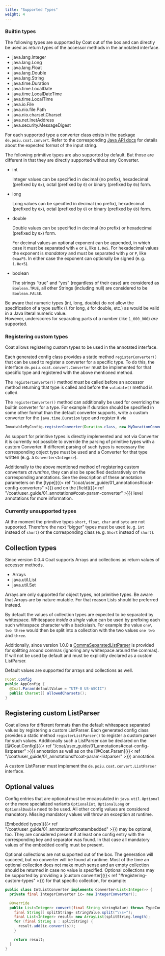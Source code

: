 ```yaml
---
title: "Supported Types"
weight: 4
---
```


### Builtin types

The following types are supported by Coat out of the box and can directly
be used as return types of the accessor methods in the annotated interface.

  * java.lang.Integer
  * java.lang.Long
  * java.lang.Float
  * java.lang.Double
  * java.lang.String
  * java.time.Duration
  * java.time.LocalDate
  * java.time.LocalDateTime
  * java.time.LocalTime
  * java.io.File
  * java.nio.file.Path
  * java.nio.charset.Charset
  * java.net.InetAddress
  * java.security.MessageDigest

For each supported type a converter class exists in the package
`de.poiu.coat.convert`. Refer to the corresponding 
[Java API docs](https://javadoc.io/doc/de.poiu.coat/coat-runtime/latest/de/poiu/coat/convert/package-summary.html)
for details about the expected format of the input string.

The following primitive types are also supported by default. But those are
different in that they are directly supported without any Converter.

  * int

    Integer values can be specified in decimal (no prefix), hexadecimal
    (prefixed by `0x`), octal (prefixed by `0`) or binary (prefixed by
    `0b`) form. 

  * long

    Long values can be specified in decimal (no prefix), hexadecimal
    (prefixed by `0x`), octal (prefixed by `0`) or binary (prefixed by
    `0b`) form. 

  * double

    Double values can be specified in decimal (no prefix) or hexadecimal
    (prefixed by `0x`) form. 

    For decimal values an optional exponent can be appended, in which case it must be separated with `e` or `E`,
    like `1.0e5`. For hexadecimal values the exponent is _mandatory_ and must be separated with `p` or `P`, like `0xaaP5`.
    In either case the exponent can optionally be signed (e. g. `1.0e+5`).


  * boolean

    The strings “true" and “yes” (regardless of their case) are considered
    as `Boolean.TRUE`, all other Strings (including null) are considered to
    be `Boolean.FALSE`.

Be aware that numeric types (int, long, double) do _not_ allow the
specification of a type suffix (`l` for long, `d` for double, etc.) as
would be valid in a Java literal numeric value.  
However, underscores for separating parts of a number (like `1_000_000`) _are_
supported.


### Registering custom types

Coat allows registering custom types to be used in the annotated interface.

Each generated config class provides a static method `registerConverter()`
that can be used to register a converter for a specific type. To do this,
the interface `de.poiu.coat.convert.Converter` must be implemented for that
specific type and registered with the above mentioned method.

The `registerConverter()` method _must_ be called before an accessor method
returning that type is called and before the `validate()` method is called.

The `registerConverter()` method can additionally be used for overriding
the builtin converter for a type. For example if duration should be
specified in some other format than the default converter supports, write a
custom converter for the `java.time.Duration` type and register it via

```java
ImmutableMyConfig.registerConverter(Duration.class, new MyDurationConverter());
```

As support for primitive types is directly implemented and not via
Converter it is currently not possible to override the parsing of primitive
types with a custom Converter. If different parsing of such types is
necessary the corresponding object type must be used and a Converter for
that type written (e. g. a `Converter<Integer>`).

Additionally to the above mentioned method of registering custom converters _at runtime_, they can also be specified declaratively on the corresponding annotations. See the description of these annotation parameters on the [type]({{< ref "/coat/user_guide/01_annotations#coat-config-converters" >}}) and on the [field]({{< ref "/coat/user_guide/01_annotations#coat-param-converter" >}}) level annotations for more information.

### Currently unsupported types

At the moment the primitive types `short`, `float`, `char` and `byte`
are not supported. Therefore the next “bigger” types must be used (e. g.
`int` instead of `short`) or the corresponding class (e. g. `Short` instead
of `short`).

## Collection types

Since version 0.0.4 Coat supports Arrays and collections as return values of accessor methods.

- Arrays
- java.util.List
- java.util.Set

Arrays are only supported for object types, not primitive types. Be aware that Arrays are by nature mutable. For that reason Lists should be preferred instead.

By default the values of collection types are expected to be separated by whitespace. Whitespace _inside a single_ value can be used by prefixing each such whitespace character with a backslash. For example the value `one\ two three` would then be split into a collection with the two values `one two` and `three`.

Additionally, since version 1.0.0 a [CommaSeparatedListParser](https://javadoc.io/doc/de.poiu.coat/coat-runtime/latest/de/poiu/coat/convert/CommaSeparatedListParser.html) is provided for splitting around commas (ignoring any whitespace around the commas). If will not be used by default and must be explicitly declared as a custom ListParser.

Default values are supported for arrays and collections as well.

```java
@Coat.Config
public AppConfig {
  @Coat.Param(defaultValue = "UTF-8 US-ASCII")
  public Charset[] allowedCharsets();
}
```

## Registering custom ListParser

Coat allows for different formats than the default whitespace separated values by registering a custom ListParser.
Each generated config class provides a static method `registerListParser()` to register a custom parser for such values. Additionally such a ListParser can be declared on the [@Coat.Config]({{< ref "/coat/user_guide/01_annotations#coat-config-listparser" >}}) annotation as well as on the [@Coat.Param]({{< ref "/coat/user_guide/01_annotations#coat-param-listparser" >}}) annotation.

A custom ListParser must implement the `de.poiu.coat.convert.ListParser` interface.

## Optional values

Config entries that are optional must be encapsulated in `java.util.Optional` or the more specialized variants `OptionalInt`, `OptionalLong` or `OptionalDouble` need to be used. All other config values are considered mandatory. Missing mandatory values will throw an exception at runtime.

[Embedded types]({{< ref "/coat/user_guide/01_annotations#coatembedded" >}}) may be optional, too. They are considered present if at least one config entry with the corresponding key and separator was found. In that case all mandatory values of the embedded config must be present.

Optional collections are not supported out of the box. The generation will succeed, but no converter will be found at runtime. Most of the time an optional collection does not make much sense and an empty collection should be returned in case no value is specified. Optional collections may be supported by providing a [custom converter]({{< ref "#registering-custom-types" >}}) for that specific collection, for example:

```java
public class IntListConverter implements Converter<List<Integer>> {
  private final IntegerConverter ic= new IntegerConverter();

  @Override
  public List<Integer> convert(final String stringValue) throws TypeConversionException {
    final String[] splitString= stringValue.split("\\s+");
    final List<Integer> result= new ArrayList(splitString.length);
    for (final String s : splitString) {
      result.add(ic.convert(s));
    }

    return result;
  }
}
```

